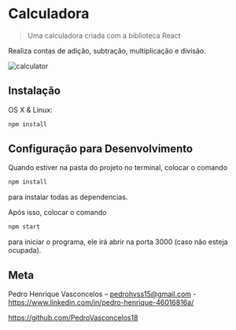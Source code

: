 # Calculadora
> Uma calculadora criada com a biblioteca React

Realiza contas de adição, subtração, multiplicação e divisão.

![calculator](https://user-images.githubusercontent.com/48729314/73921794-cb409600-48a6-11ea-9169-65a184103dd2.png)

## Instalação

OS X & Linux:

```sh
npm install
```
## Configuração para Desenvolvimento

Quando estiver na pasta do projeto no terminal, colocar o comando 

```sh
npm install 
```

para instalar todas as dependencias.

Após isso, colocar o comando 

```sh
npm start 
```
para iniciar o programa, ele irá abrir na porta 3000 (caso não esteja ocupada).

## Meta

Pedro Henrique Vasconcelos – pedrohvss15@gmail.com - https://www.linkedin.com/in/pedro-henrique-46016816a/

https://github.com/PedroVasconcelos18
